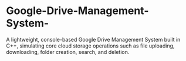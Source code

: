 # Google-Drive-Management-System-
A lightweight, console-based Google Drive Management System built in C++, simulating core cloud storage operations such as file uploading, downloading, folder creation, search, and deletion. 
